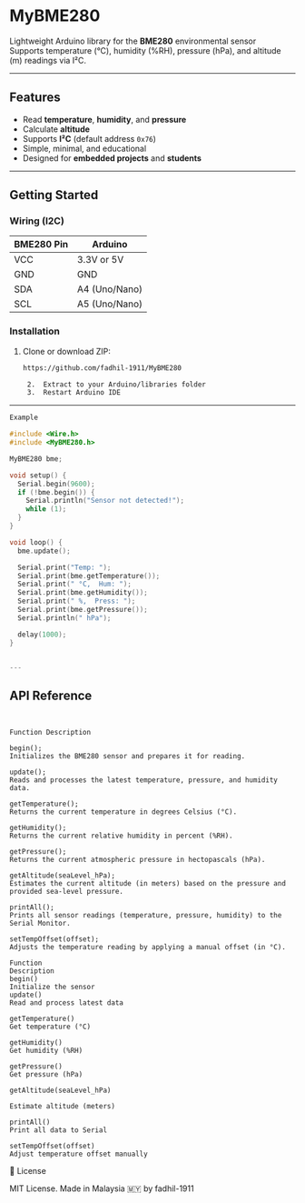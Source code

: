# MyBME280

Lightweight Arduino library for the **BME280** environmental sensor   
Supports temperature (°C), humidity (%RH), pressure (hPa), and altitude (m) readings via I²C.

---

## Features

- Read **temperature**, **humidity**, and **pressure**
- Calculate **altitude** 
- Supports **I²C** (default address `0x76`)
- Simple, minimal, and educational
- Designed for **embedded projects** and **students**

---

## Getting Started

### Wiring (I2C)

| BME280 Pin | Arduino |
|------------|---------|
| VCC        | 3.3V or 5V |
| GND        | GND     |
| SDA        | A4 (Uno/Nano) |
| SCL        | A5 (Uno/Nano) |

### Installation

1. Clone or download ZIP:
   ```bash
   https://github.com/fadhil-1911/MyBME280

	2.	Extract to your Arduino/libraries folder
	3.	Restart Arduino IDE

---
```cpp
Example

#include <Wire.h>
#include <MyBME280.h>

MyBME280 bme;

void setup() {
  Serial.begin(9600);
  if (!bme.begin()) {
    Serial.println("Sensor not detected!");
    while (1);
  }
}

void loop() {
  bme.update();

  Serial.print("Temp: ");
  Serial.print(bme.getTemperature());
  Serial.print(" °C,  Hum: ");
  Serial.print(bme.getHumidity());
  Serial.print(" %,  Press: ");
  Serial.print(bme.getPressure());
  Serial.println(" hPa");

  delay(1000);
}


---
```
## API  Reference
```


Function Description

begin(); 
Initializes the BME280 sensor and prepares it for reading.

update(); 
Reads and processes the latest temperature, pressure, and humidity data.

getTemperature(); 
Returns the current temperature in degrees Celsius (°C).

getHumidity();
Returns the current relative humidity in percent (%RH).

getPressure();
Returns the current atmospheric pressure in hectopascals (hPa).

getAltitude(seaLevel_hPa);
Estimates the current altitude (in meters) based on the pressure and provided sea-level pressure.

printAll();
Prints all sensor readings (temperature, pressure, humidity) to the Serial Monitor.

setTempOffset(offset);
Adjusts the temperature reading by applying a manual offset (in °C).

Function
Description
begin()
Initialize the sensor
update()
Read and process latest data

getTemperature()
Get temperature (°C)

getHumidity()
Get humidity (%RH)

getPressure()
Get pressure (hPa)

getAltitude(seaLevel_hPa)

Estimate altitude (meters)

printAll()
Print all data to Serial

setTempOffset(offset)
Adjust temperature offset manually

```

📄 License

MIT License.
Made in Malaysia 🇲🇾 by fadhil-1911


